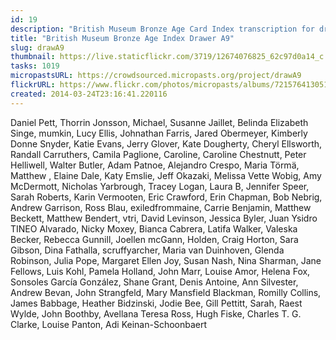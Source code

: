 ```yaml
---
id: 19
description: "British Museum Bronze Age Card Index transcription for drawer A9"
title: "British Museum Bronze Age Index Drawer A9"
slug: drawA9
thumbnail: https://live.staticflickr.com/3719/12674076825_62c97d0a14_c.jpg
tasks: 1019
micropastsURL: https://crowdsourced.micropasts.org/project/drawA9
flickrURL: https://www.flickr.com/photos/micropasts/albums/72157641305131374
created: 2014-03-24T23:16:41.220116
---
```

Daniel Pett, Thorrin Jonsson, Michael, Susanne Jaillet, Belinda Elizabeth Singe, mumkin, Lucy Ellis, Johnathan Farris, Jared Obermeyer, Kimberly Donne Snyder, Katie Evans, Jerry Glover, Kate Dougherty, Cheryl Ellsworth, Randall Carruthers, Camila Paglione, Caroline, Caroline Chestnutt, Peter Helliwell, Walter Butler, Adam Patnoe, Alejandro Crespo, Maria Törmä, Matthew , Elaine Dale, Katy Emslie, Jeff Okazaki, Melissa Vette Wobig, Amy McDermott, Nicholas Yarbrough, Tracey Logan, Laura B, Jennifer Speer, Sarah Roberts, Karin Vermooten, Eric Crawford, Erin Chapman, Bob Nebrig, Andrew Garrison, Ross Blau, exiledfrommaine, Carrie Benjamin, Matthew Beckett, Matthew Bendert, vtri, David Levinson, Jessica Byler, Juan Ysidro TINEO Alvarado, Nicky Moxey, Bianca Cabrera, Latifa Walker, Valeska Becker, Rebecca Gunnill, Joellen mcGann, Holden, Craig Horton, Sara Gibson, Dina Fathalla, scruffyarcher, Maria van Duinhoven, Glenda Robinson, Julia Pope, Margaret Ellen Joy, Susan Nash, Nina Sharman, Jane Fellows, Luis Kohl, Pamela Holland, John Marr, Louise Amor, Helena Fox, Sonsoles García González, Shane Grant, Denis Antoine, Ann Silvester, Andrew Bevan, John Strangfeld, Mary Mansfield Blackman, Romilly Collins, James Babbage, Heather Bidzinski, Jodie Bee, Gill Pettitt, Sarah, Raest Wylde, John Boothby, Avellana Teresa Ross, Hugh Fiske, Charles T. G. Clarke, Louise Panton, Adi Keinan-Schoonbaert
